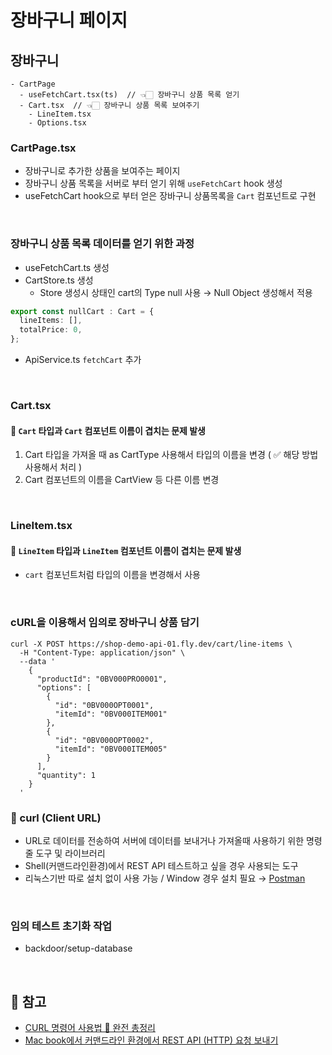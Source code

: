 # 장바구니 페이지

## 장바구니

```
- CartPage
  - useFetchCart.tsx(ts)  // 👈🏻 장바구니 상품 목록 얻기 
  - Cart.tsx  // 👈🏻 장바구니 상품 목록 보여주기
    - LineItem.tsx
    - Options.tsx
```

### CartPage.tsx

- 장바구니로 추가한 상품을 보여주는 페이지  
- 장바구니 상품 목록을 서버로 부터 얻기 위해 `useFetchCart` hook 생성
- useFetchCart hook으로 부터 얻은 장바구니 상품목록을 `Cart` 컴포넌트로 구현

<br/>

### 장바구니 상품 목록 데이터를 얻기 위한 과정

- useFetchCart.ts 생성
- CartStore.ts 생성
  - Store 생성시 상태인 cart의 Type null 사용 →  Null Object 생성해서 적용

```ts
export const nullCart : Cart = {
  lineItems: [],
  totalPrice: 0,
};
```

- ApiService.ts `fetchCart` 추가

<br/>

### Cart.tsx

#### 🚨 `Cart` 타입과 `Cart` 컴포넌트 이름이 겹치는 문제 발생  

1. Cart 타입을 가져올 때 as CartType 사용해서 타입의 이름을 변경 ( ✅ 해당 방법 사용해서 처리 )
2. Cart 컴포넌트의 이름을 CartView 등 다른 이름 변경

<br/>

### LineItem.tsx

#### 🚨 `LineItem` 타입과 `LineItem` 컴포넌트 이름이 겹치는 문제 발생  

- `cart` 컴포넌트처럼 타입의 이름을 변경해서 사용

<br/>

### cURL을 이용해서 임의로 장바구니 상품 담기

```shell
curl -X POST https://shop-demo-api-01.fly.dev/cart/line-items \
  -H "Content-Type: application/json" \
  --data '
    {
      "productId": "0BV000PRO0001",
      "options": [
        {
          "id": "0BV000OPT0001",
          "itemId": "0BV000ITEM001"
        },
        {
          "id": "0BV000OPT0002",
          "itemId": "0BV000ITEM005"
        }
      ],
      "quantity": 1
    }
  '
```

### 📖 curl (Client URL)

- URL로 데이터를 전송하여 서버에 데이터를 보내거나 가져올때 사용하기 위한 명령줄 도구 및 라이브러리
- Shell(커맨드라인환경)에서 REST API 테스트하고 싶을 경우 사용되는 도구
- 리눅스기반 따로 설치 없이 사용 가능 / Window 경우 설치 필요 → [Postman](https://www.postman.com/)

<br/>

### 임의 테스트 초기화 작업

- backdoor/setup-database

<br/>

## 🔗 참고

- [CURL 명령어 사용법 💯 완전 총정리](https://inpa.tistory.com/entry/LINUX-%F0%9F%93%9A-CURL-%EB%AA%85%EB%A0%B9%EC%96%B4-%EC%82%AC%EC%9A%A9%EB%B2%95-%EB%8B%A4%EC%96%91%ED%95%9C-%EC%98%88%EC%A0%9C%EB%A1%9C-%EC%A0%95%EB%A6%AC)
- [Mac book에서 커맨드라인 환경에서 REST API (HTTP) 요청 보내기](https://velog.io/@ryan_95/Mac-book에서-커맨드라인-환경에서-REST-API-HTTP-요청-보내기)
